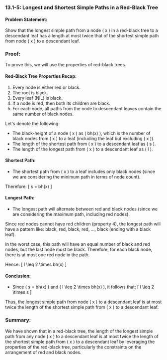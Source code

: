 ### 13.1-5: Longest and Shortest Simple Paths in a Red-Black Tree

#### Problem Statement:
Show that the longest simple path from a node \( x \) in a red-black tree to a descendant leaf has a length at most twice that of the shortest simple path from node \( x \) to a descendant leaf.

### Proof:

To prove this, we will use the properties of red-black trees. 

#### Red-Black Tree Properties Recap:
1. Every node is either red or black.
2. The root is black.
3. Every leaf (NIL) is black.
4. If a node is red, then both its children are black.
5. For each node, all paths from the node to descendant leaves contain the same number of black nodes.

Let's denote the following:
- The black-height of a node \( x \) as \( bh(x) \), which is the number of black nodes from \( x \) to a leaf (including the leaf but excluding \( x \)).
- The length of the shortest path from \( x \) to a descendant leaf as \( s \).
- The length of the longest path from \( x \) to a descendant leaf as \( l \).

#### Shortest Path:
- The shortest path from \( x \) to a leaf includes only black nodes (since we are considering the minimum path in terms of node count).

Therefore:
\[ s = bh(x) \]

#### Longest Path:
- The longest path will alternate between red and black nodes (since we are considering the maximum path, including red nodes).

Since red nodes cannot have red children (property 4), the longest path will have a pattern like: black, red, black, red, ..., black (ending with a black leaf).

In the worst case, this path will have an equal number of black and red nodes, but the last node must be black. Therefore, for each black node, there is at most one red node in the path.

Hence:
\[ l \leq 2 \times bh(x) \]

#### Conclusion:
- Since \( s = bh(x) \) and \( l \leq 2 \times bh(x) \), it follows that:
\[ l \leq 2 \times s \]

Thus, the longest simple path from node \( x \) to a descendant leaf is at most twice the length of the shortest simple path from \( x \) to a descendant leaf.

### Summary:
We have shown that in a red-black tree, the length of the longest simple path from any node \( x \) to a descendant leaf is at most twice the length of the shortest simple path from \( x \) to a descendant leaf by leveraging the properties of the red-black tree, particularly the constraints on the arrangement of red and black nodes.